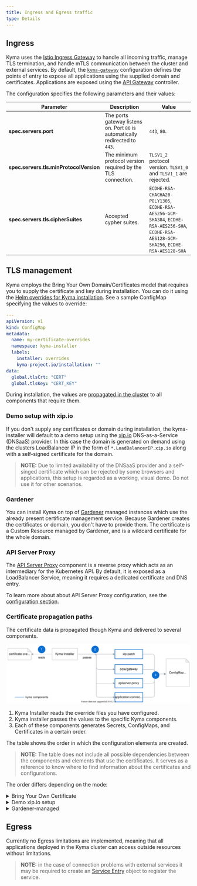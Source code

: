```yaml
---
title: Ingress and Egress traffic
type: Details
---
```


## Ingress

Kyma uses the [Istio Ingress Gateway](https://istio.io/latest/docs/reference/config/networking/gateway/) to handle all incoming traffic, manage TLS termination, and handle mTLS communication between the cluster and external services. By default, the [`kyma-gateway`](https://github.com/kyma-project/kyma/blob/main/resources/core/charts/gateway/templates/gateway.yaml) configuration defines the points of entry to expose all applications using the supplied domain and certificates.
Applications are exposed using the [API Gateway](components/api-gateway/#overview-overview) controller.

The configuration specifies the following parameters and their values:

| Parameter | Description | Value|
|-----| ---| -----|
| **spec.servers.port** | The ports gateway listens on.  Port `80` is automatically redirected to `443`.| `443`, `80`.|
| **spec.servers.tls.minProtocolVersion** | The minimum protocol version required by the TLS connection. | `TLSV1_2` protocol version. `TLSV1_0` and `TLSV1_1` are rejected. |
| **spec.servers.tls.cipherSuites** | Accepted cypher suites. | `ECDHE-RSA-CHACHA20-POLY1305`, `ECDHE-RSA-AES256-GCM-SHA384`, `ECDHE-RSA-AES256-SHA`, `ECDHE-RSA-AES128-GCM-SHA256`, `ECDHE-RSA-AES128-SHA`|

## TLS management

Kyma employs the Bring Your Own Domain/Certificates model that requires you to supply the certificate and key during installation. You can do it using the [Helm overrides for Kyma installation](/root/kyma/#configuration-helm-overrides-for-kyma-installation). See a sample ConfigMap specifying the values to override:

```yaml
---
apiVersion: v1
kind: ConfigMap
metadata:
  name: my-certificate-overrides
  namespace: kyma-installer
  labels:
    installer: overrides
    kyma-project.io/installation: ""
data:
  global.tlsCrt: "CERT"
  global.tlsKey: "CERT_KEY"
```
During installation, the values are [propagated in the cluster](#certificate-propagation-paths) to all components that require them.

### Demo setup with xip.io

If you don't supply any certificates or domain during installation, the kyma-installer will default to a demo setup using the [xip.io](http://xip.io/) DNS-as-a-Service (DNSaaS) provider. In this case the domain is generated on demand using the clusters LoadBalancer IP in the form of `*.LoadBalancerIP.xip.io` along with a self-signed certificate for the domain.

>**NOTE:** Due to limited availability of the DNSaaS provider and a self-singed certificate which can be rejected by some browsers and applications, this setup is regarded as a working, visual demo. Do not use it for other scenarios.

### Gardener

You can install Kyma on top of [Gardener](https://gardener.cloud/) managed instances which use the already present certificate management service. Because Gardener creates the certificates or domain, you don't have to provide them. The certificate is a Custom Resource managed by Gardener, and is a wildcard certificate for the whole domain.

### API Server Proxy

The [API Server Proxy](https://github.com/kyma-project/kyma/tree/main/components/apiserver-proxy) component is a reverse proxy which acts as an intermediary for the Kubernetes API. By default, it is exposed as a LoadBalancer Service, meaning it requires a dedicated certificate and DNS entry.

To learn more about about API Server Proxy configuration, see the [configuration section](/components/security/#configuration-api-server-proxy-chart).

### Certificate propagation paths

The certificate data is propagated though Kyma and delivered to several components.

![Certificate propagation](./assets/certificate-propagation.svg)

1. Kyma Installer reads the override files you have configured.
2. Kyma installer passes the values to the specific Kyma components.
3. Each of these components generates Secrets, ConfigMaps, and Certificates in a certain order.

The table shows the order in which the configuration elements are created.

>**NOTE:** The table does not include all possible dependencies between the components and elements that use the certificates. It serves as a reference to know where to find information about the certificates and configurations.

The order differs depending on the mode:

<div tabs name="certificate-propagation" group="tls-management">
  <details>
  <summary label="own-certificate">
  Bring Your Own Certificate
  </summary>
  | **Kind** | **Name** | **Namespace** |
  | :--- | :--- | :--- |
  | Secret | ingress-tls-cert | `kyma-system` |
  | ConfigMap | net-global-overrides | `kyma-installer `|
  | Secret | kyma-gateway-certs | `istio-system` |
  | Secret | kyma-gateway-certs-cacert | `istio-system `|
  | Secret | apiserver-proxy-tls-cert | `kyma-system` |
  | ConfigMap | apiserver-proxy | `kyma-system `|  
  </details>
  <details>
  <summary label="demo-xip">
  Demo xip.io setup
  </summary>
  | **Kind** | **Name** | **Namespace** |
  | :--- | :--- | :--- |
  | Secret | ingress-tls-cert | `kyma-system` |
  | ConfigMap | net-global-overrides | `kyma-installer `|
  | Secret | kyma-gateway-certs | `istio-system` |
  | Secret | kyma-gateway-certs-cacert | `istio-system `|
  | Secret | apiserver-proxy-tls-cert | `kyma-system` |
  | ConfigMap | apiserver-proxy | `kyma-system `|  
  </details>
  <details>
  <summary label="gardener">
  Gardener-managed
  </summary>
  | **Kind** | **Name** | **Namespace** |
  | :--- | :--- | :--- |
  | Secret | ingress-tls-cert | `kyma-system `|
  | ConfigMap | net-global-overrides | `kyma-installer `|
  | Secret | kyma-gateway-certs-cacert | `istio-system` |
  | Certificate | kyma-tls-cert | `istio-system`|
  | Certificate | apiserver-proxy-tls-cert | `kyma-system` |
  |ConfigMap | apiserver-proxy | `kyma-system` |
   </details>
</div>

## Egress
Currently no Egress limitations are implemented, meaning that all applications deployed in the Kyma cluster can access outside resources without limitations.

>**NOTE:** in the case of connection problems with external services it may be required to create an [Service Entry](https://istio.io/latest/docs/reference/config/networking/service-entry/) object to register the service.
